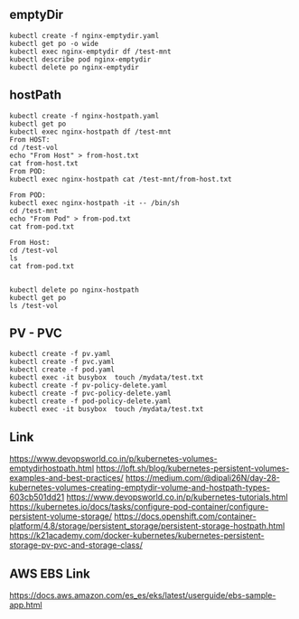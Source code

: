 
## emptyDir
```
kubectl create -f nginx-emptydir.yaml
kubectl get po -o wide
kubectl exec nginx-emptydir df /test-mnt
kubectl describe pod nginx-emptydir
kubectl delete po nginx-emptydir
```
## hostPath
```
kubectl create -f nginx-hostpath.yaml
kubectl get po
kubectl exec nginx-hostpath df /test-mnt
From HOST:
cd /test-vol
echo "From Host" > from-host.txt
cat from-host.txt
From POD:
kubectl exec nginx-hostpath cat /test-mnt/from-host.txt

From POD:
kubectl exec nginx-hostpath -it -- /bin/sh
cd /test-mnt
echo "From Pod" > from-pod.txt
cat from-pod.txt

From Host:
cd /test-vol
ls
cat from-pod.txt


kubectl delete po nginx-hostpath
kubectl get po
ls /test-vol
```

## PV - PVC
```
kubectl create -f pv.yaml
kubectl create -f pvc.yaml
kubectl create -f pod.yaml
kubectl exec -it busybox  touch /mydata/test.txt
kubectl create -f pv-policy-delete.yaml
kubectl create -f pvc-policy-delete.yaml
kubectl create -f pod-policy-delete.yaml
kubectl exec -it busybox  touch /mydata/test.txt
```

## Link
https://www.devopsworld.co.in/p/kubernetes-volumes-emptydirhostpath.html
https://loft.sh/blog/kubernetes-persistent-volumes-examples-and-best-practices/
https://medium.com/@dipali26N/day-28-kubernetes-volumes-creating-emptydir-volume-and-hostpath-types-603cb501dd21
https://www.devopsworld.co.in/p/kubernetes-tutorials.html
https://kubernetes.io/docs/tasks/configure-pod-container/configure-persistent-volume-storage/
https://docs.openshift.com/container-platform/4.8/storage/persistent_storage/persistent-storage-hostpath.html
https://k21academy.com/docker-kubernetes/kubernetes-persistent-storage-pv-pvc-and-storage-class/

## AWS EBS Link
https://docs.aws.amazon.com/es_es/eks/latest/userguide/ebs-sample-app.html


